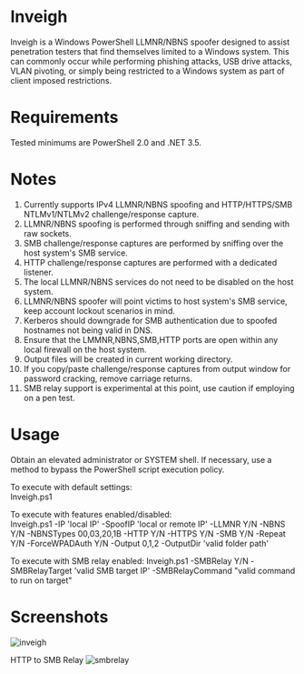 # Inveigh
Inveigh is a Windows PowerShell LLMNR/NBNS spoofer designed to assist penetration testers that find themselves limited to a Windows system. This can commonly occur while performing phishing attacks, USB drive attacks, VLAN pivoting, or simply being restricted to a Windows system as part of client imposed restrictions.

# Requirements
Tested minimums are PowerShell 2.0 and .NET 3.5.

# Notes
1. Currently supports IPv4 LLMNR/NBNS spoofing and HTTP/HTTPS/SMB NTLMv1/NTLMv2 challenge/response capture.
2. LLMNR/NBNS spoofing is performed through sniffing and sending with raw sockets. 
3. SMB challenge/response captures are performed by sniffing over the host system's SMB service.
4. HTTP challenge/response captures are performed with a dedicated listener.
5. The local LLMNR/NBNS services do not need to be disabled on the host system. 
6. LLMNR/NBNS spoofer will point victims to host system's SMB service, keep account lockout scenarios in mind.
7. Kerberos should downgrade for SMB authentication due to spoofed hostnames not being valid in DNS.
8. Ensure that the LMMNR,NBNS,SMB,HTTP ports are open within any local firewall on the host system.
9. Output files will be created in current working directory.
10. If you copy/paste challenge/response captures from output window for password cracking, remove carriage returns.
11. SMB relay support is experimental at this point, use caution if employing on a pen test.

# Usage
Obtain an elevated administrator or SYSTEM shell. If necessary, use a method to bypass the PowerShell script execution policy.

To execute with default settings:  
Inveigh.ps1

To execute with features enabled/disabled:   
Inveigh.ps1 -IP 'local IP' -SpoofIP 'local or remote IP' -LLMNR Y/N -NBNS Y/N -NBNSTypes 00,03,20,1B -HTTP Y/N -HTTPS Y/N -SMB Y/N -Repeat Y/N -ForceWPADAuth Y/N -Output 0,1,2 -OutputDir 'valid folder path'

To execute with SMB relay enabled:
Inveigh.ps1 -SMBRelay Y/N -SMBRelayTarget 'valid SMB target IP' -SMBRelayCommand "valid command to run on target"

# Screenshots
![inveigh](https://cloud.githubusercontent.com/assets/5897462/9984212/bb8741e4-5fe1-11e5-9cbd-a0a1308d1c09.PNG)

HTTP to SMB Relay
![smbrelay](https://cloud.githubusercontent.com/assets/5897462/9984215/d022fae4-5fe1-11e5-84c1-8dbc0a4227cb.PNG)
